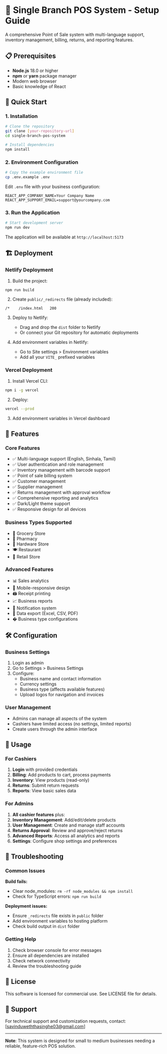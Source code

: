 # 🏪 Single Branch POS System - Setup Guide

A comprehensive Point of Sale system with multi-language support, inventory management, billing, returns, and reporting features.

## 📋 Prerequisites

- **Node.js** 18.0 or higher
- **npm** or **yarn** package manager
- Modern web browser
- Basic knowledge of React

## 🚀 Quick Start

### 1. Installation

```bash
# Clone the repository
git clone [your-repository-url]
cd single-branch-pos-system

# Install dependencies
npm install
```

### 2. Environment Configuration

```bash
# Copy the example environment file
cp .env.example .env
```

Edit `.env` file with your business configuration:

```env
REACT_APP_COMPANY_NAME=Your Company Name
REACT_APP_SUPPORT_EMAIL=support@yourcompany.com
```

### 3. Run the Application

```bash
# Start development server
npm run dev
```

The application will be available at `http://localhost:5173`

## 🏗️ Deployment

### Netlify Deployment

1. Build the project:
```bash
npm run build
```

2. Create `public/_redirects` file (already included):
```
/*    /index.html   200
```

3. Deploy to Netlify:
   - Drag and drop the `dist` folder to Netlify
   - Or connect your Git repository for automatic deployments

4. Add environment variables in Netlify:
   - Go to Site settings > Environment variables
   - Add all your `VITE_` prefixed variables

### Vercel Deployment

1. Install Vercel CLI:
```bash
npm i -g vercel
```

2. Deploy:
```bash
vercel --prod
```

3. Add environment variables in Vercel dashboard

## 🎯 Features

### Core Features
- ✅ Multi-language support (English, Sinhala, Tamil)
- ✅ User authentication and role management
- ✅ Inventory management with barcode support
- ✅ Point of sale billing system
- ✅ Customer management
- ✅ Supplier management
- ✅ Returns management with approval workflow
- ✅ Comprehensive reporting and analytics
- ✅ Dark/Light theme support
- ✅ Responsive design for all devices

### Business Types Supported
- 🛒 Grocery Store
- 💊 Pharmacy
- 🔧 Hardware Store
- 🍽️ Restaurant
- 🏪 Retail Store

### Advanced Features
- 📊 Sales analytics
- 📱 Mobile-responsive design
- 🖨️ Receipt printing
- 📈 Business reports
- 🔔 Notification system
- 💾 Data export (Excel, CSV, PDF)
- � Business type configurations

## 🛠️ Configuration

### Business Settings
1. Login as admin
2. Go to Settings > Business Settings
3. Configure:
   - Business name and contact information
   - Currency settings
   - Business type (affects available features)
   - Upload logos for navigation and invoices

### User Management
- Admins can manage all aspects of the system
- Cashiers have limited access (no settings, limited reports)
- Create users through the admin interface

## 📱 Usage

### For Cashiers
1. **Login** with provided credentials
2. **Billing**: Add products to cart, process payments
3. **Inventory**: View products (read-only)
4. **Returns**: Submit return requests
5. **Reports**: View basic sales data

### For Admins
1. **All cashier features** plus:
2. **Inventory Management**: Add/edit/delete products
3. **User Management**: Create and manage staff accounts
4. **Returns Approval**: Review and approve/reject returns
5. **Advanced Reports**: Access all analytics and reports
6. **Settings**: Configure shop settings and preferences

## 🔧 Troubleshooting

### Common Issues

**Build fails:**
- Clear node_modules: `rm -rf node_modules && npm install`
- Check for TypeScript errors: `npm run build`

**Deployment issues:**
- Ensure `_redirects` file exists in `public` folder
- Add environment variables to hosting platform
- Check build output in `dist` folder

### Getting Help

1. Check browser console for error messages
2. Ensure all dependencies are installed
3. Check network connectivity
4. Review the troubleshooting guide

## 📄 License

This software is licensed for commercial use. See LICENSE file for details.

## 🤝 Support

For technical support and customization requests, contact: [savinduweththasinghe03@gmail.com]

---

**Note**: This system is designed for small to medium businesses needing a reliable, feature-rich POS solution.